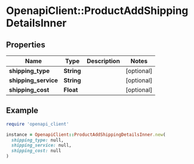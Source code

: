 # OpenapiClient::ProductAddShippingDetailsInner

## Properties

| Name | Type | Description | Notes |
| ---- | ---- | ----------- | ----- |
| **shipping_type** | **String** |  | [optional] |
| **shipping_service** | **String** |  | [optional] |
| **shipping_cost** | **Float** |  | [optional] |

## Example

```ruby
require 'openapi_client'

instance = OpenapiClient::ProductAddShippingDetailsInner.new(
  shipping_type: null,
  shipping_service: null,
  shipping_cost: null
)
```

